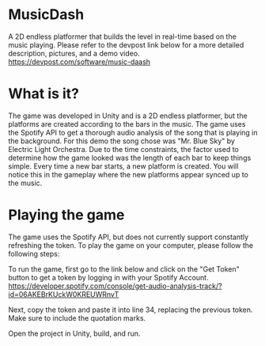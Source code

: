 # MusicDash
A 2D endless platformer that builds the level in real-time based on the music playing.
Please refer to the devpost link below for a more detailed description, pictures, and a demo video.
https://devpost.com/software/music-daash

# What is it?
The game was developed in Unity and is a 2D endless platformer, but the platforms are created according to the bars in the music. The game uses the Spotify API to get a thorough audio analysis of the song that is playing in the background. For this demo the song chose was "Mr. Blue Sky" by Electric Light Orchestra. Due to the time constraints, the factor used to determine how the game looked was the length of each bar to keep things simple. Every time a new bar starts, a new platform is created. You will notice this in the gameplay where the new platforms appear synced up to the music.

# Playing the game
The game uses the Spotify API, but does not currently support constantly refreshing the token. To play the game on your computer, please follow the following steps:

To run the game, first go to the link below and click on the "Get Token" button to get a token by logging in with your Spotify Account.
https://developer.spotify.com/console/get-audio-analysis-track/?id=06AKEBrKUckW0KREUWRnvT

Next, copy the token and paste it into line 34, replacing the previous token. Make sure to include the quotation marks.

Open the project in Unity, build, and run.

